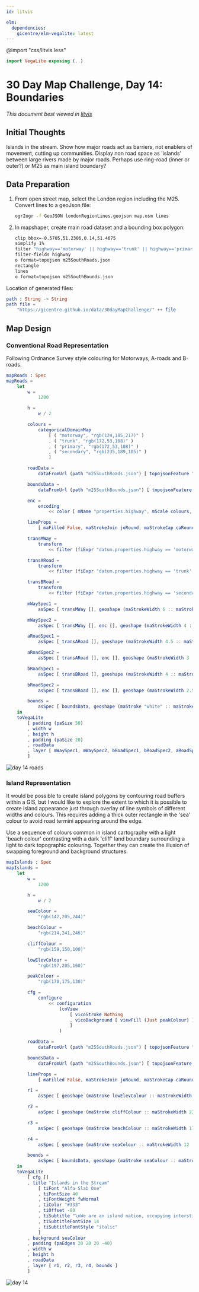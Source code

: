 ```yaml
---
id: litvis

elm:
  dependencies:
    gicentre/elm-vegalite: latest
---
```


@import "css/litvis.less"

```elm {l=hidden}
import VegaLite exposing (..)
```

# 30 Day Map Challenge, Day 14: Boundaries

_This document best viewed in [litvis](https://github.com/gicentre/litvis)_

## Initial Thoughts

Islands in the stream. Show how major roads act as barriers, not enablers of movement, cutting up communities. Display non road space as 'islands' between large rivers made by major roads. Perhaps use ring-road (inner or outer?) or M25 as main island boundary?

## Data Preparation

1.  From open street map, select the London region including the M25. Convert lines to a geoJson file:

    ```sh
    ogr2ogr -f GeoJSON londonRegionLines.geojson map.osm lines
    ```

2.  In mapshaper, create main road dataset and a bounding box polygon:

    ```sh
    clip bbox=-0.5705,51.2306,0.14,51.4675
    simplify 1%
    filter "highway=='motorway' || highway=='trunk' || highway=='primary' || highway=='secondary'"
    filter-fields highway
    o format=topojson m25SouthRoads.json
    rectangle
    lines
    o format=topojson m25SouthBounds.json
    ```

Location of generated files:

```elm {l}
path : String -> String
path file =
    "https://gicentre.github.io/data/30dayMapChallenge/" ++ file
```

## Map Design

### Conventional Road Representation

Following Ordnance Survey style colouring for Motorways, A-roads and B-roads.

```elm {l v}
mapRoads : Spec
mapRoads =
    let
        w =
            1200

        h =
            w / 2

        colours =
            categoricalDomainMap
                [ ( "motorway", "rgb(124,185,217)" )
                , ( "trunk", "rgb(172,53,108)" )
                , ( "primary", "rgb(172,53,108)" )
                , ( "secondary", "rgb(235,189,105)" )
                ]

        roadData =
            dataFromUrl (path "m25SouthRoads.json") [ topojsonFeature "londonRegionLines" ]

        boundsData =
            dataFromUrl (path "m25SouthBounds.json") [ topojsonFeature "londonRegionLines" ]

        enc =
            encoding
                << color [ mName "properties.highway", mScale colours, mLegend [] ]

        lineProps =
            [ maFilled False, maStrokeJoin joRound, maStrokeCap caRound ]

        transMWay =
            transform
                << filter (fiExpr "datum.properties.highway == 'motorway'")

        transARoad =
            transform
                << filter (fiExpr "datum.properties.highway == 'trunk' || datum.properties.highway == 'primary'")

        transBRoad =
            transform
                << filter (fiExpr "datum.properties.highway == 'secondary'")

        mWaySpec1 =
            asSpec [ transMWay [], geoshape (maStrokeWidth 6 :: maStroke "#345" :: lineProps) ]

        mWaySpec2 =
            asSpec [ transMWay [], enc [], geoshape (maStrokeWidth 4 :: maOpacity 1 :: lineProps) ]

        aRoadSpec1 =
            asSpec [ transARoad [], geoshape (maStrokeWidth 4.5 :: maStroke "#534" :: lineProps) ]

        aRoadSpec2 =
            asSpec [ transARoad [], enc [], geoshape (maStrokeWidth 3 :: maOpacity 1 :: lineProps) ]

        bRoadSpec1 =
            asSpec [ transBRoad [], geoshape (maStrokeWidth 4 :: maStroke "#543" :: lineProps) ]

        bRoadSpec2 =
            asSpec [ transBRoad [], enc [], geoshape (maStrokeWidth 2.5 :: maOpacity 1 :: lineProps) ]

        bounds =
            asSpec [ boundsData, geoshape (maStroke "white" :: maStrokeWidth 77 :: lineProps) ]
    in
    toVegaLite
        [ padding (paSize 50)
        , width w
        , height h
        , padding (paSize 20)
        , roadData
        , layer [ mWaySpec1, mWaySpec2, bRoadSpec1, bRoadSpec2, aRoadSpec1, aRoadSpec2, bounds ]
        ]
```

![day 14 roads](images/day14Roads.jpg)

### Island Representation

It would be possible to create island polygons by contouring road buffers within a GIS, but I would like to explore the extent to which it is possible to create island appearance just through overlay of line symbols of different widths and colours. This requires adding a thick outer rectangle in the 'sea' colour to avoid road termini appearing around the edge.

Use a sequence of colours common in island cartography with a light 'beach colour' contrasting with a dark 'cliff' land boundary surrounding a light to dark topographic colouring. Together they can create the illusion of swapping foreground and background structures.

```elm {l v interactive}
mapIslands : Spec
mapIslands =
    let
        w =
            1200

        h =
            w / 2

        seaColour =
            "rgb(142,205,244)"

        beachColour =
            "rgb(214,241,246)"

        cliffColour =
            "rgb(159,150,100)"

        lowElevColour =
            "rgb(197,205,160)"

        peakColour =
            "rgb(170,175,130)"

        cfg =
            configure
                << configuration
                    (coView
                        [ vicoStroke Nothing
                        , vicoBackground [ viewFill (Just peakColour) ]
                        ]
                    )

        roadData =
            dataFromUrl (path "m25SouthRoads.json") [ topojsonFeature "londonRegionLines" ]

        boundsData =
            dataFromUrl (path "m25SouthBounds.json") [ topojsonFeature "londonRegionLines" ]

        lineProps =
            [ maFilled False, maStrokeJoin joRound, maStrokeCap caRound ]

        r1 =
            asSpec [ geoshape (maStroke lowElevColour :: maStrokeWidth 50 :: lineProps) ]

        r2 =
            asSpec [ geoshape (maStroke cliffColour :: maStrokeWidth 22 :: lineProps) ]

        r3 =
            asSpec [ geoshape (maStroke beachColour :: maStrokeWidth 17 :: lineProps) ]

        r4 =
            asSpec [ geoshape (maStroke seaColour :: maStrokeWidth 12 :: lineProps) ]

        bounds =
            asSpec [ boundsData, geoshape (maStroke seaColour :: maStrokeWidth 77 :: lineProps) ]
    in
    toVegaLite
        [ cfg []
        , title "Islands in the Stream"
            [ tiFont "Alfa Slab One"
            , tiFontSize 40
            , tiFontWeight fwNormal
            , tiColor "#333"
            , tiOffset -80
            , tiSubtitle "\nWe are an island nation, occupying interstices in the service of the motor vehicle."
            , tiSubtitleFontSize 14
            , tiSubtitleFontStyle "italic"
            ]
        , background seaColour
        , padding (paEdges 20 20 20 -40)
        , width w
        , height h
        , roadData
        , layer [ r1, r2, r3, r4, bounds ]
        ]
```

![day 14](images/day14.jpg)
